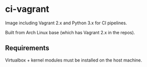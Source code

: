 # ci-vagrant

Image including Vagrant 2.x and Python 3.x for CI pipelines.

Built from Arch Linux base (which has Vagrant 2.x in the repos).

## Requirements

Virtualbox + kernel modules must be installed on the host machine.
